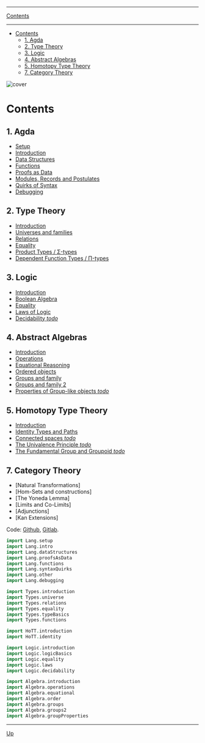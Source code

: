 ****
[Contents](contents.html)

<!-- START doctoc generated TOC please keep comment here to allow auto update -->
<!-- DON'T EDIT THIS SECTION, INSTEAD RE-RUN doctoc TO UPDATE -->
****

- [Contents](#contents)
  - [1. Agda](#1-agda)
  - [2. Type Theory](#2-type-theory)
  - [3. Logic](#3-logic)
  - [4. Abstract Algebras](#4-abstract-algebras)
  - [5. Homotopy Type Theory](#5-homotopy-type-theory)
  - [7. Category Theory](#7-category-theory)

<!-- END doctoc generated TOC please keep comment here to allow auto update -->

![cover](./cover.png)

# Contents

## 1. Agda

  - [Setup](./Lang.setup.html)
  - [Introduction](./Lang.intro.html)
  - [Data Structures](./Lang.dataStructures.html)
  - [Functions](./Lang.functions.html)
  - [Proofs as Data](./Lang.proofsAsData.html)
  - [Modules, Records and Postulates](./Lang.other.html)
  - [Quirks of Syntax](./Lang.syntaxQuirks.html)
  - [Debugging](./Lang.debugging.html)

## 2. Type Theory

  - [Introduction](./Types.introduction.html)
  - [Universes and families](./Types.universe.html)
  - [Relations](./Types.relations.html)
  - [Equality](./Types.equality.html)
  - [Product Types / Σ-types](./Types.typeBasics.html)
  - [Dependent Function Types / Π-types](./Types.functions.html)

## 3. Logic

  - [Introduction](./Logic.introduction.html)
  - [Boolean Algebra](./Logic.logicBasics.html)
  - [Equality](./Logic.equality.html)
  - [Laws of Logic](./Logic.laws.html)
  - [Decidability *todo*](./Logic.decidability.html)

## 4. Abstract Algebras

  - [Introduction](./Algebra.introduction.html)
  - [Operations](./Algebra.operations.html)
  - [Equational Reasoning](./Algebra.equational.html)
  - [Ordered objects](./Algebra.order.html)
  - [Groups and family](./Algebra.groups.html)
  - [Groups and family 2](./Algebra.groups2.html)
  - [Properties of Group-like objects *todo*](./Algebra.groupProperties.html)
  <!-- - [Rings and family](./Algebra.rings.html) -->
  <!-- - [Properties of Ring-like objects](./Algebra.ringProperties.html) -->


<!-- ## 4. Algebraic Geometry

  - [Introduction](./AlgebraicGeometry.introduction.html)

 -->

## 5. Homotopy Type Theory

  - [Introduction](./HoTT.introduction.html)
  - [Identity Types and Paths](./HoTT.identity.html)
  - [Connected spaces *todo*](./HoTT/paths.html)
  - [The Univalence Principle *todo*](./HoTT/univalance.html)
  - [The Fundamental Group and Groupoid *todo*](./HoTT/fundamentalGroup.html)

<!-- - [The Seifert van-Kampen Theorem *todo*](./HoTT/vanKampen.html) -->


## 7. Category Theory

  - [Natural Transformations]
  - [Hom-Sets and constructions]
  - [The Yoneda Lemma]
  - [Limits and Co-Limits]
  - [Adjunctions]
  - [Kan Extensions]


<!--
## 7. The Curry-Howard-Lambek-Voevodsky isomorphism

![7](7.png)

## 8. The Equivalence principle

![8](8.png)

## 9. Homotopy Type Theory

![9](9.png) -->

Code: [Github](https://github.com/ixaxaar/monoid.space), [Gitlab](https://gitlab.com/ixaxaar/monoid.space).

```agda
import Lang.setup
import Lang.intro
import Lang.dataStructures
import Lang.proofsAsData
import Lang.functions
import Lang.syntaxQuirks
import Lang.other
import Lang.debugging

import Types.introduction
import Types.universe
import Types.relations
import Types.equality
import Types.typeBasics
import Types.functions

import HoTT.introduction
import HoTT.identity

import Logic.introduction
import Logic.logicBasics
import Logic.equality
import Logic.laws
import Logic.decidability

import Algebra.introduction
import Algebra.operations
import Algebra.equational
import Algebra.order
import Algebra.groups
import Algebra.groups2
import Algebra.groupProperties
```

****
[Up](contents.html)
